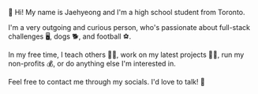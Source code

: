 👋 Hi! My name is Jaehyeong and I'm a high school student from Toronto.


I'm a very outgoing and curious person, who's passionate about full-stack challenges 🖥️, dogs 🐕, and football ⚽.

In my free time, I teach others 👨‍🏫, work on my latest projects 👨‍💻, run my non-profits 💰, or do anything else I'm interested in.

Feel free to contact me through my socials. I'd love to talk! 💬


<!--
**JaehyeongPark06/JaehyeongPark06** is a ✨ _special_ ✨ repository because its `README.md` (this file) appears on your GitHub profile.

Here are some ideas to get you started:

- 🔭 I’m currently working on ...
- 🌱 I’m currently learning ...
- 👯 I’m looking to collaborate on ...
- 🤔 I’m looking for help with ...
- 💬 Ask me about ...
- 📫 How to reach me: ...
- 😄 Pronouns: ...
- ⚡ Fun fact: ...
-->

